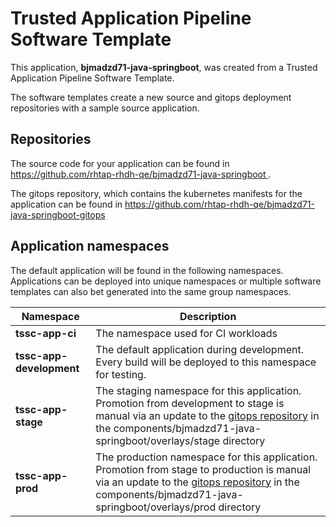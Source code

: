 # Trusted Application Pipeline Software Template

This application, **bjmadzd71-java-springboot**, was created from a Trusted Application Pipeline Software Template.

The software templates create a new source and gitops deployment repositories with a sample source application. 

## Repositories

The source code for your application can be found in [https://github.com/rhtap-rhdh-qe/bjmadzd71-java-springboot ](https://github.com/rhtap-rhdh-qe/bjmadzd71-java-springboot ).
 
The gitops repository, which contains the kubernetes manifests for the application can be found in 
[https://github.com/rhtap-rhdh-qe/bjmadzd71-java-springboot-gitops ](https://github.com/rhtap-rhdh-qe/bjmadzd71-java-springboot-gitops ) 

## Application namespaces 

The default application will be found in the following namespaces. Applications can be deployed into unique namespaces or multiple software templates can also bet generated into the same group namespaces.  

|  Namespace   |  Description   |  
| -------- | -------- |
| **tssc-app-ci** | The namespace used for CI workloads |
| **tssc-app-development** | The default application during development. Every build will be deployed to this namespace for testing. |
| **tssc-app-stage** | The staging namespace for this application. Promotion from development to stage is manual via an update to the [gitops repository](https://github.com/rhtap-rhdh-qe/bjmadzd71-java-springboot-gitops ) in the components/bjmadzd71-java-springboot/overlays/stage directory |
| **tssc-app-prod** | The production namespace for this application. Promotion from stage to production is manual via an update to the [gitops repository](https://github.com/rhtap-rhdh-qe/bjmadzd71-java-springboot-gitops ) in the components/bjmadzd71-java-springboot/overlays/prod directory |